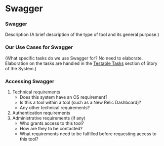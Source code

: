 # Swagger


### Swagger
 Description
(A brief description of the type of tool and its general purpose.)

### Our Use Cases for Swagger

(What specific tasks do we use Swagger
 for? No need to elaborate. Elaboration on the tasks are handled in the [Testable Tasks][TSK] section of Story of the System.)

### Accessing Swagger


1. Technical requirements 
    - Does this system have an OS requirement?
    - Is this a tool within a tool (such as a New Relic Dashboard)?
    - Any other technical requirements?
2. Authentication requirements
3. Administrative requirements (if any)
    - Who grants access to this tool? 
    - How are they to be contacted?
    - What requirements need to be fulfilled before requesting access to this tool?


[TSK]: ../../testable-tasks/README.md